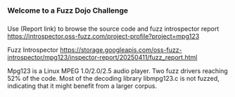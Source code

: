 ###
### Welcome to a Fuzz Dojo Challenge
###

Use (Report link) to browse the source code and fuzz introspector report https://introspector.oss-fuzz.com/project-profile?project=mpg123

Fuzz Introspector
https://storage.googleapis.com/oss-fuzz-introspector/mpg123/inspector-report/20250411/fuzz_report.html

Mpg123 is a Linux MPEG 1.0/2.0/2.5 audio player.  Two fuzz drivers reaching 52% of the code.  Most of the decoding library libmpg123.c is not fuzzed, indicating that it might benefit from a larger corpus.
